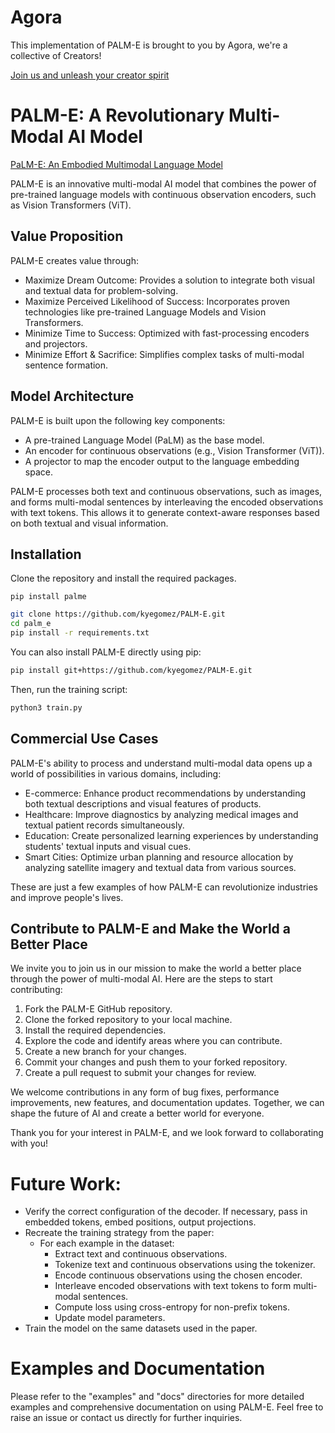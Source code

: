 # Agora
This implementation of PALM-E is brought to you by Agora, we're a collective of Creators!

[Join us and unleash your creator spirit](https://apac.ai/Agora)

# PALM-E: A Revolutionary Multi-Modal AI Model

[PaLM-E: An Embodied Multimodal Language Model](https://arxiv.org/pdf/2303.03378v1.pdf)

PALM-E is an innovative multi-modal AI model that combines the power of pre-trained language models with continuous observation encoders, such as Vision Transformers (ViT). 

## Value Proposition

PALM-E creates value through:

- Maximize Dream Outcome: Provides a solution to integrate both visual and textual data for problem-solving.
- Maximize Perceived Likelihood of Success: Incorporates proven technologies like pre-trained Language Models and Vision Transformers.
- Minimize Time to Success: Optimized with fast-processing encoders and projectors.
- Minimize Effort & Sacrifice: Simplifies complex tasks of multi-modal sentence formation.

## Model Architecture

PALM-E is built upon the following key components:

- A pre-trained Language Model (PaLM) as the base model.
- An encoder for continuous observations (e.g., Vision Transformer (ViT)).
- A projector to map the encoder output to the language embedding space.

PALM-E processes both text and continuous observations, such as images, and forms multi-modal sentences by interleaving the encoded observations with text tokens. This allows it to generate context-aware responses based on both textual and visual information.

## Installation

Clone the repository and install the required packages.

```
pip install palme
```

```sh
git clone https://github.com/kyegomez/PALM-E.git
cd palm_e
pip install -r requirements.txt
```

You can also install PALM-E directly using pip:

```sh
pip install git+https://github.com/kyegomez/PALM-E.git
```

Then, run the training script:

```sh
python3 train.py
```

## Commercial Use Cases

PALM-E's ability to process and understand multi-modal data opens up a world of possibilities in various domains, including:

- E-commerce: Enhance product recommendations by understanding both textual descriptions and visual features of products.
- Healthcare: Improve diagnostics by analyzing medical images and textual patient records simultaneously.
- Education: Create personalized learning experiences by understanding students' textual inputs and visual cues.
- Smart Cities: Optimize urban planning and resource allocation by analyzing satellite imagery and textual data from various sources.

These are just a few examples of how PALM-E can revolutionize industries and improve people's lives.

## Contribute to PALM-E and Make the World a Better Place

We invite you to join us in our mission to make the world a better place through the power of multi-modal AI. Here are the steps to start contributing:

1. Fork the PALM-E GitHub repository.
2. Clone the forked repository to your local machine.
3. Install the required dependencies.
4. Explore the code and identify areas where you can contribute.
5. Create a new branch for your changes.
6. Commit your changes and push them to your forked repository.
7. Create a pull request to submit your changes for review.

We welcome contributions in any form of bug fixes, performance improvements, new features, and documentation updates. Together, we can shape the future of AI and create a better world for everyone.

Thank you for your interest in PALM-E, and we look forward to collaborating with you!

# Future Work:

* Verify the correct configuration of the decoder. If necessary, pass in embedded tokens, embed positions, output projections.
* Recreate the training strategy from the paper:
    - For each example in the dataset:
        - Extract text and continuous observations.
        - Tokenize text and continuous observations using the tokenizer.
        - Encode continuous observations using the chosen encoder.
        - Interleave encoded observations with text tokens to form multi-modal sentences.
        - Compute loss using cross-entropy for non-prefix tokens.
        - Update model parameters.
* Train the model on the same datasets used in the paper.

# Examples and Documentation

Please refer to the "examples" and "docs" directories for more detailed examples and comprehensive documentation on using PALM-E. Feel free to raise an issue or contact us directly for further inquiries.